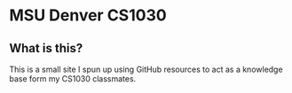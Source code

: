 # MSU Denver CS1030

## What is this?

This is a small site I spun up using GitHub resources to act as a knowledge base form my CS1030 classmates.

